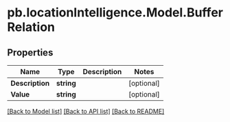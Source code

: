 # pb.locationIntelligence.Model.BufferRelation
## Properties

Name | Type | Description | Notes
------------ | ------------- | ------------- | -------------
**Description** | **string** |  | [optional] 
**Value** | **string** |  | [optional] 

[[Back to Model list]](../README.md#documentation-for-models) [[Back to API list]](../README.md#documentation-for-api-endpoints) [[Back to README]](../README.md)

